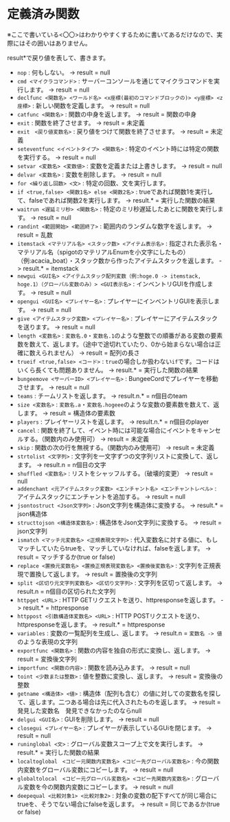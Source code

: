 # 定義済み関数
※ここで書いている\<〇〇\>はわかりやすくするために書いてあるだけなので、実際にはその囲いはありません。

result*で戻り値を表して、書きます。

- `nop` : 何もしない。 -> result = null
- `cmd <マイクラコマンド>` : サーバーコンソールを通じてマイクラコマンドを実行します。 -> result = null
- `declfunc <関数名> <ワールド名> <x座標(最初のコマンドブロックの)> <y座標> <z座標>` : 新しい関数を定義します。 -> result = null
- `catfunc <関数名>` : 関数の中身を返します。 -> result = 関数の中身
- `exit` : 関数を終了させます。 -> result = 未定義
- `exit　<戻り値変数名>` : 戻り値をつけて関数を終了させます。 -> result = 未定義
- `seteventfunc <イベントタイプ> <関数名>` : 特定のイベント時には特定の関数を実行する。 -> result = null
- `setvar <変数名> <変数値>` : 変数を定義または上書きします。 -> result = null
- `delvar <変数名>` : 変数を削除します。 -> result = null
- `for <繰り返し回数> <文>` : 特定の回数、文を実行します。
- `if <true,false> <関数1名> else <関数2名>` : trueであれば関数1を実行して、falseであれば関数2を実行します。 -> result.* = 実行した関数の結果
- `waitrun <遅延ミリ秒> <関数名>` : 特定のミリ秒遅延したあとに関数を実行します。 -> result = null
- `randint <範囲開始> <範囲終了>` : 範囲内のランダムな数字を返します。 -> result = 乱数
- `itemstack <マテリアル名> <スタック数> <アイテム表示名>` : 指定された表示名・マテリアル名（spigotのマテリアルEnumを小文字にしたもの）（例:acacia_boat）・スタック数から作ったアイテムスタックを返します。 -> result.* = itemstack
- `newgui <GUI名> <アイテムスタック配列変数（例:hoge.0 -> itemstack, hoge.1）（グローバル変数のみ）> <GUI表示名>` : インベントリGUIを作成します。 -> result = null
- `opengui <GUI名> <プレイヤー名>` : プレイヤーにインベントリGUIを表示します。 -> result = null
- `give <アイテムスタック変数> <プレイヤー名>` : プレイヤーにアイテムスタックを送ります。 -> result = null
- `length <変数名>` : `変数名.0`・`変数名.1`のような整数での順番がある変数の要素数を数えて、返します。（途中で途切れていたり、0から始まらない場合は正確に数えられません） -> result = 配列の長さ
- `trueif <true,false> <コード>` : `true`の場合しか扱わない`if`です。コードはいくら長くても問題ありません。 -> result.* = 実行した関数の結果
- `bungeemove <サーバーID> <プレイヤー名>` : BungeeCordでプレイヤーを移動させます。 -> result = null
- `teams` : チームリストを返します。 -> result.n.* = n個目のteam
- `size <変数名>` : `変数名.a`・`変数名.hogeee`のような変数の要素数を数えて、返します。 -> result = 構造体の要素数
- `players` : プレイヤーリストを返します。 -> result.n.*  = n個目のplayer
- `cancel` : 関数を終了して、イベント時には可能な場合にイベントをキャンセルする。（関数内のみ使用可） -> result = 未定義
- `skip` : 関数の次の行を無視する。（関数内のみ使用可） -> result = 未定義
- `strtolist <文字列>` : 文字列を一文字ずつの文字列リストに変換して、返します。 -> result.n = n個目の文字
- `shuffled <変数名>` : リストをシャッフルする。（破壊的変更） -> result = null
- `addenchant <元アイテムスタック変数> <エンチャント名> <エンチャントレベル>` : アイテムスタックにエンチャントを追加する。 -> result = null
- `jsontostruct <Json文字列>` : Json文字列を構造体に変換する。 -> result.* = json構造体
- `structtojson <構造体変数名>` : 構造体をJson文字列に変換する。 -> result = json文字列
- `ismatch <マッチ元変数名> <正規表現文字列>` : 代入変数名に対する値に、もしマッチしていたらtrueを、マッチしていなければ、falseを返します。 -> result = マッチするか(true or false)
- `replace <置換元変数名> <置換正規表現変数名> <置換後変数名>` : 文字列を正規表現で置換して返します。 -> result = 置換後の文字列
- `split <区切り元文字列変数名> <区切り文字列>` : 文字列を区切って返します。 -> result.n = n個目の区切られた文字列
- `httpget <URL>` : HTTP GETリクエストを送り、httpresponseを返します。 -> result.* = httpresponse
- `httppost <引数構造体変数名> <URL>` : HTTP POSTリクエストを送り、httpresponseを返します。 -> result.* = httpresponse
- `variables` : 変数の一覧配列を生成し、返します。 -> result.n = `変数名 -> 値`のような表現の文字列
- `exportfunc <関数名>` : 関数の内容を独自の形式に変換し、返します。 -> result = 変換後文字列
- `importfunc <関数の内容>` : 関数を読み込みます。 -> result = null
- `toint <少数または整数>` : 値を整数に変換し、返します。 -> result = 変換後の整数
- `getname <構造体> <値>` : 構造体（配列も含む）の値に対しての変数名を探して、返します。二つある場合は先に代入されたものを返します。 -> result = 発見した変数名　発見できなかったのならnull
- `delgui <GUI名>` : GUIを削除します。 -> result = null
- `closegui <プレイヤー名>` : プレイヤーが表示しているGUiを閉じます。 -> result = null
- `runinglobal <文>` : グローバル変数スコープ上で文を実行します。 -> result.* = 実行した関数の結果
- `localtoglobal　<コピー元関数内変数名> <コピー先グローバル変数名>` : 今の関数内変数をグローバル変数にコピーします。 -> result = null
- `globaltolocal　<コピー元グローバル変数名> <コピー先関数内変数名>` : グローバル変数を今の関数内変数にコピーします。 -> result = null
- `deepequal <比較対象1> <比較対象2>` : 対象の変数の配下すべてが同じ場合にtrueを、そうでない場合にfalseを返します。 -> result = 同じであるか(true or false)